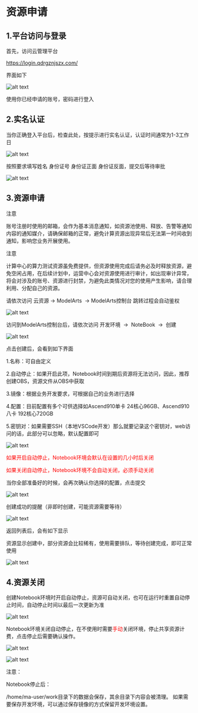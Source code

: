 # 资源申请

## 1.平台访问与登录

首先，访问云管理平台

https://login.qdrgznjszx.com/

界面如下

![alt text](picture/resource1.png)

使用你已经申请的账号，密码进行登入

## 2.实名认证

当你正确登入平台后，检查此处，按提示进行实名认证，认证时间通常为1-3工作日

![alt text](picture/resource2.png)

按照要求填写姓名 身份证号 身份证正面 身份证反面，提交后等待审批

![alt text](picture/resource3.png)

## 3.资源申请

注意

账号注册时使用的邮箱，会作为基本消息通知，如资源池使用、释放、告警等通知内容的通知媒介，请确保邮箱的正常，避免计算资源出现异常后无法第一时间收到通知，影响您业务开展使用。

注意

计算中心的算力测试资源虽免费提供，但资源使用完成后请务必及时释放资源，避免空闲占用，在后续计划中，运营中心会对资源使用进行审计，如出现审计异常，将会对涉及的账号、资源进行封禁，为避免此类情况对您的使用产生影响，请合理利用、分配自己的资源。

请依次访问 云资源 → ModelArts  → ModelArts控制台 跳转过程会自动鉴权

![alt text](picture/resource4.png)

访问到ModelArts控制台后，请依次访问 开发环境  →  NoteBook  →  创建

![alt text](picture/resource5.png)

点击创建后，会看到如下界面

1.名称：可自由定义

2.自动停止：如果开启此项，Notebook时间到期后资源将无法访问，因此，推荐创建OBS，资源文件从OBS中获取

3.镜像：根据业务开发要求，可根据自己的业务进行选择

4.配置：目前配置有多个可供选择如Ascend910单卡 24核心96GB、Ascend910八卡 192核心720GB

5.密钥对：如果需要SSH（本地VSCode开发）那么就要记录这个密钥对，web访问的话，此部分可以忽略，默认配置即可

![alt text](picture/resource6.png)

<font color=red>如果开启自动停止，Notebook环境会默认在设置的几小时后关闭</font>

<font color=red>如果关闭自动停止，Notebook环境不会自动关闭，必须手动关闭</font>

当你全部准备好的时候，会再次确认你选择的配置，点击提交

![alt text](picture/resource7.png)

创建成功的提醒（非即时创建，可能资源需要等待）

![alt text](picture/resource8.png)

返回列表后，会有如下显示

资源显示创建中，部分资源会比较稀有，使用需要排队，等待创建完成，即可正常使用

![alt text](picture/resource9.png)

## 4.资源关闭

创建Notebook环境时开启自动停止，资源可自动关闭，也可在运行时重置自动停止时间，自动停止时间以最后一次更新为准

![alt text](picture/resource10.png)

Notebook环境关闭自动停止，在不使用时需要<font color=red>手动</font>关闭环境，停止共享资源计费，点击停止后需要确认操作。

![alt text](picture/resource11.png)

![alt text](picture/resource12.png)

注意：

Notebook停止后：

/home/ma-user/work目录下的数据会保存，其余目录下内容会被清理。 如果需要保存开发环境，可以通过保存镜像的方式保留开发环境设置。


